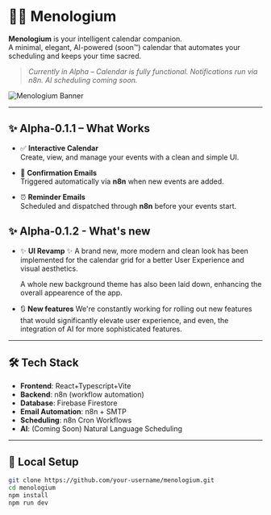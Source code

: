 # 🧠📅 Menologium

**Menologium** is your intelligent calendar companion.  
A minimal, elegant, AI-powered (soon™) calendar that automates your scheduling and keeps your time sacred.

> _Currently in Alpha – Calendar is fully functional. Notifications run via n8n. AI scheduling coming soon._

![Menologium Banner](https://iili.io/3bq4i9n.md.png)

---

## ✨ Alpha-0.1.1 – What Works

- ✅ **Interactive Calendar**  
  Create, view, and manage your events with a clean and simple UI.

- 📧 **Confirmation Emails**  
  Triggered automatically via **n8n** when new events are added.

- ⏰ **Reminder Emails**  
  Scheduled and dispatched through **n8n** before your events start.

## ✨ Alpha-0.1.2 - What's new

- ✨ **UI Revamp** ✨
  A brand new, more modern and clean look has been implemented for the calendar grid for a better User Experience and visual aesthetics.
  
  A whole new background theme has also been laid down, enhancing the overall appearence of the app.

- 🔃 **New features**
  We're constantly working for rolling out new features that would significantly elevate user experience, and even, the integration of AI for more sophisticated features.
  
---

## 🛠️ Tech Stack

- **Frontend**: React+Typescript+Vite
- **Backend**: n8n (workflow automation)  
- **Database**: Firebase Firestore  
- **Email Automation**: n8n + SMTP
- **Scheduling**: n8n Cron Workflows  
- **AI**: (Coming Soon) Natural Language Scheduling

---

## 🧪 Local Setup

```bash
git clone https://github.com/your-username/menologium.git
cd menologium
npm install
npm run dev
